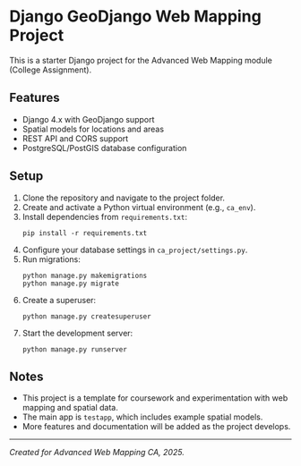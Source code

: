 # Django GeoDjango Web Mapping Project

This is a starter Django project for the Advanced Web Mapping module (College Assignment).

## Features
- Django 4.x with GeoDjango support
- Spatial models for locations and areas
- REST API and CORS support
- PostgreSQL/PostGIS database configuration

## Setup
1. Clone the repository and navigate to the project folder.
2. Create and activate a Python virtual environment (e.g., `ca_env`).
3. Install dependencies from `requirements.txt`:
   ```
   pip install -r requirements.txt
   ```
4. Configure your database settings in `ca_project/settings.py`.
5. Run migrations:
   ```
   python manage.py makemigrations
   python manage.py migrate
   ```
6. Create a superuser:
   ```
   python manage.py createsuperuser
   ```
7. Start the development server:
   ```
   python manage.py runserver
   ```

## Notes
- This project is a template for coursework and experimentation with web mapping and spatial data.
- The main app is `testapp`, which includes example spatial models.
- More features and documentation will be added as the project develops.

---
*Created for Advanced Web Mapping CA, 2025.*
